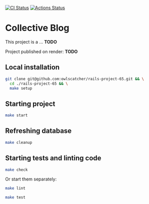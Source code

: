 [![CI Status](https://github.com/owlscatcher/rails-project-65/actions/workflows/main.yml/badge.svg)](https://github.com/owlscatcher/rails-project-65/actions)
[![Actions Status](https://github.com/owlscatcher/rails-project-65/actions/workflows/hexlet-check.yml/badge.svg)](https://github.com/owlscatcher/rails-project-65/actions)

# Collective Blog

This project is a ... __TODO__

Project published on render: __TODO__

## Local installation

```bash
git clone git@github.com:owlscatcher/rails-project-65.git && \
  cd ./rails-project-65 && \
  make setup
```

## Starting project

```bash
make start
```

## Refreshing database

```bash
make cleanup
```

## Starting tests and linting code

```bash
make check
```

Or start them separately:

```bash
make lint
```

```bash
make test
```
